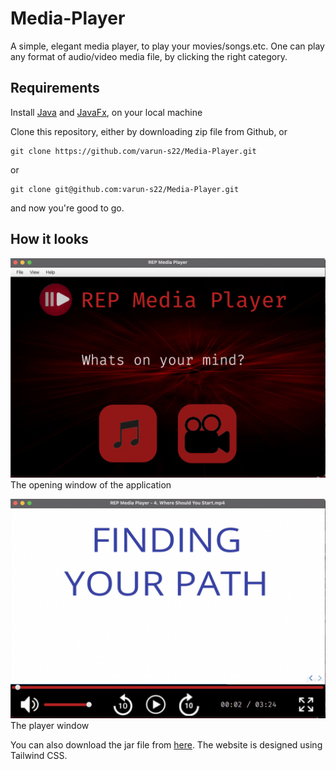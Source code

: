 # Media-Player

A simple, elegant media player, to play your movies/songs.etc. One can play any format of audio/video media file, by clicking the right category.

## Requirements

Install [Java](https://openjdk.org/) and [JavaFx](https://openjfx.io/), on your local machine

Clone this repository, either by downloading zip file from Github, or 
```
git clone https://github.com/varun-s22/Media-Player.git
```
or

```
git clone git@github.com:varun-s22/Media-Player.git
```
and now you're good to go.

## How it looks

![](images/frontScreen.png)
The opening window of the application

![](images/playerScreen.png)
The player window

You can also download the jar file from [here](http://media-player-drab.vercel.app/).
The website is designed using Tailwind CSS. 

